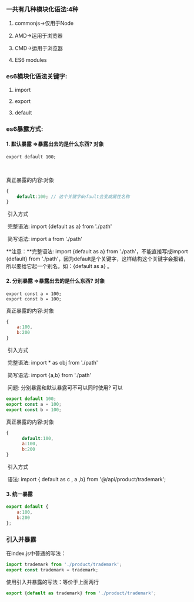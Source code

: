 ### 一共有几种模块化语法:4种

1. commonjs->仅用于Node

2. AMD->运用于浏览器

3. CMD->运用于浏览器

4. ES6 modules



### es6模块化语法关键字:

1. import

2. export

3. default



### es6暴露方式:

####   1. 默认暴露    =>暴露出去的是什么东西?   对象

    export default 100;

​    

真正暴露的内容:对象

```js
{
  	default:100; // 这个关键字default会变成属性名称
}
```



​    引入方式

​    完整语法: import {default as a} from './path'

​    简写语法: import a from './path'

**注意：**完整语法: import {default as a} from './path'，不能直接写成import {default} from './path'，因为default是个关键字，这样结构这个关键字会报错，所以要给它起一个别名。如：{default as a} 。



####   2. 分别暴露    =>暴露出去的是什么东西?   对象

    export const a = 100;
    export const b = 100;



真正暴露的内容:对象

```js
{
    a:100,
    b:200
}
```



​    引入方式

​    完整语法: import * as obj from './path'

​    简写语法: import {a,b} from './path'



​    问题: 分别暴露和默认暴露可不可以同时使用? 可以

  ```js
  export default 100;
  export const a = 100;
  export const b = 100;
  ```



真正暴露的内容:对象

```js
{
      default:100,
      a:100,
      b:200
}
```



​    引入方式

​    语法: import { default as c , a ,b} from '@/api/product/trademark';



####   3. 统一暴露

```js
export default {
	a:100,
	b:200
};
```

### 引入并暴露

在index.js中普通的写法：

```js
import trademark from './product/trademark';
export const trademark = trademark;
```

使用引入并暴露的写法：等价于上面两行

```js
export {default as trademark} from './product/trademark';
```



















